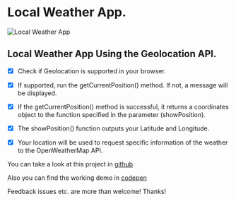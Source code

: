 # Local Weather App.


![Local Weather App](https://res.cloudinary.com/drpcjt13x/image/upload/v1608579411/Proyectos/Weather/Desktop_-_Local_Weather_App_vf2sck.png "Local Weather App")


## Local Weather App Using the Geolocation API.

- [x] Check if Geolocation is supported in your browser.

- [x] If supported, run the getCurrentPosition() method. If not, a message will be displayed.

- [x] If the getCurrentPosition() method is successful, it returns a coordinates object to the function specified in the parameter (showPosition).

- [x] The showPosition() function outputs your Latitude and Longitude.

- [x] Your location will be used to request specific information of the weather to the OpenWeatherMap API.


You can take a look at this project in [github](https://guacig.github.io/local-weather-app/)

Also you can find the working demo in [codepen]()

Feedback issues etc. are more than welcome! Thanks!
